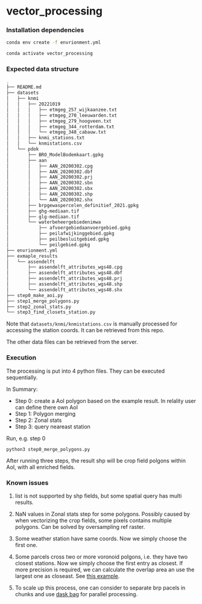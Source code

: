 # vector_processing

### Installation dependencies

```sh
conda env create -f envrionment.yml
```

```sh
conda activate vector_processing
```

### Expected data structure

```sh
.
├── README.md
├── datasets
│   ├── knmi
│   │   ├── 20221019
│   │   │   ├── etmgeg_257_wijkaanzee.txt
│   │   │   ├── etmgeg_270_leeuwarden.txt
│   │   │   ├── etmgeg_279_hoogveen.txt
│   │   │   ├── etmgeg_344_rotterdam.txt
│   │   │   └── etmgeg_348_cabauw.txt
│   │   ├── knmi_stations.txt
│   │   └── knmistations.csv
│   └── pdok
│       ├── BRO_ModelBodemkaart.gpkg
│       ├── aan
│       │   ├── AAN_20200302.cpg
│       │   ├── AAN_20200302.dbf
│       │   ├── AAN_20200302.prj
│       │   ├── AAN_20200302.sbn
│       │   ├── AAN_20200302.sbx
│       │   ├── AAN_20200302.shp
│       │   └── AAN_20200302.shx
│       ├── brpgewaspercelen_definitief_2021.gpkg
│       ├── ghg-mediaan.tif
│       ├── glg-mediaan.tif
│       └── waterbeheergebiedenimwa
│           ├── afvoergebiedaanvoergebied.gpkg
│           ├── peilafwijkinggebied.gpkg
│           ├── peilbesluitgebied.gpkg
│           └── peilgebied.gpkg
├── envrionment.yml
├── exmaple_results
│   └── assendelft
│       ├── assendelft_attributes_wgs48.cpg
│       ├── assendelft_attributes_wgs48.dbf
│       ├── assendelft_attributes_wgs48.prj
│       ├── assendelft_attributes_wgs48.shp
│       └── assendelft_attributes_wgs48.shx
├── step0_make_aoi.py
├── step1_merge_polygons.py
├── step2_zonal_stats.py
└── step3_find_closets_station.py
```

Note that `datasets/knmi/knmistations.csv` is manually processed for accessing the station coords. It can be retrieved from this repo.

The other data files can be retrieved from the server.


### Execution

The processing is put into 4 python files. They can be executed sequentially.

In Summary:
- Step 0: create a AoI polygon based on the example result. In relality user can define there own AoI
- Step 1: Polygon merging
- Step 2: Zonal stats
- Step 3: query neareast station

Run, e.g. step 0
```
python3 step0_merge_polygons.py
```
After running three steps, the result shp will be crop field polgons within AoI, with all enriched fields.
### Known issues

1. list is not supported by shp fields, but some spatial query has multi results.

2. NaN values in Zonal stats step for some polygons. Possibly caused by when vectorizing the crop fields, some pixels contains multiple polygons. Can be solved by oversampling ref raster.

3. Some weather station have same coords. Now we simply choose the first one.

4. Some parcels cross two or more voronoid polgons, i.e. they have two closest stations. Now we simply choose the first entry as closest. If more precision is required, we can calculate the overlap area an use the largest one as closeast. See [this example](https://gis.stackexchange.com/questions/389675/spatially-joining-only-features-by-largest-overlap-with-sjoin-in-geopandas).

5. To scale up this process, one can consider to separate brp pacels in chunks and use [dask bag](https://docs.dask.org/en/stable/bag.html) for parallel processing.





